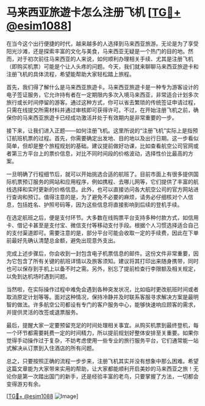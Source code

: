 # 马来西亚旅遊卡怎么注册飞机 [[TG💪+ @esim1088](https://t.me/s/esim1088)]

在当今这个出行便捷的时代，越来越多的人选择到马来西亚旅游。无论是为了享受阳光沙滩，还是探索丰富的文化与美食，马来西亚无疑是一个热门的目的地。然而，对于初次前往马来西亚的人来说，如何顺利办理相关手续、尤其是注册飞机（即购买机票）可能是个让人头疼的问题。今天，我们就来聊聊马来西亚旅遊卡和注册飞机的具体流程，希望能帮助大家轻松踏上旅程。

首先，我们得了解什么是马来西亚旅遊卡。马来西亚旅遊卡是一种专为游客设计的电子签证服务，它允许持有者在一定期限内多次入境马来西亚，非常适合计划多次旅行或长时间停留的游客。通过这种方式，你可以省去繁琐的传统签证申请过程，只需在线提交所需材料并通过审核即可获得许可。不过，在开始注册飞机之前，确保你的马来西亚旅遊卡已经成功激活并处于有效期内是非常重要的一步。

接下来，让我们进入正题——如何注册飞机。这里所说的“注册飞机”实际上是指预订航班机票的过程。首先，你需要确定出发地、目的地以及出行日期。这一步看似简单，但却是整个旅程规划的基础。建议提前做好功课，比如查看航空公司官网或者第三方平台上的票价信息，对比不同时间段的价格波动，选择性价比最高的方案。

一旦明确了行程细节后，就可以开始挑选合适的航班了。目前市面上有很多提供国际机票预订服务的网站和应用程序，例如携程、去哪儿网等，它们提供了丰富的航线选择和实时更新的价格信息。此外，也可以直接访问各大航空公司的官方网站进行查询和预订。值得注意的是，为了避免不必要的麻烦，请务必仔细核对个人信息，包括姓名、护照号码等，因为这些信息将直接影响到后续的登机手续。

在选定航班之后，便是支付环节。大多数在线购票平台支持多种付款方式，如信用卡、借记卡甚至是支付宝、微信支付等移动支付手段。根据个人习惯选择适合自己的支付渠道即可。需要注意的是，部分平台可能会收取一定的手续费，因此在下单前最好先确认清楚总金额，避免出现意外支出。

完成上述步骤后，你会收到一封包含电子机票信息的邮件。这份文件非常重要，因为它包含了所有关键的航班详情以及旅客须知。建议将其打印出来随身携带，同时也可以保存到手机上以备不时之需。另外，别忘了提前检查行李限额及相关规定，以免到达机场时遇到问题。

当然啦，在实际操作过程中难免会遇到各种突发状况，比如临时更改航班时间或者取消原定计划等等。面对这种情况，保持冷静并及时联系客服寻求解决方案是最明智的做法。许多航空公司都设有专门的客户服务中心，能够快速响应顾客的需求，并提供灵活的改签或退票服务。

最后，提醒大家一定要预留充足的时间处理相关事宜。从购买机票到最终登机，每一个环节都需要耗费一定的时间精力，所以提前规划好整体安排至关重要。如果你觉得手动操作过于复杂，不妨考虑使用一些专业的旅行服务平台，它们通常能一站式解决从订票到入住酒店的所有问题。

总之，只要按照正确的流程一步步来，注册飞机其实并没有想象中那么困难。希望这篇文章能为大家带来实用的帮助，让大家都能顺利开启美妙的马来西亚之旅！无论你是第一次踏出国门的新手，还是经验丰富的老鸟，只要掌握了方法，一切都会变得游刃有余。

[[TG💪+ @esim1088](https://t.me/s/esim1088) ![Image](https://i.postimg.cc/4NQfJmqS/Snipaste-2025-05-13-00-14-12.png)]